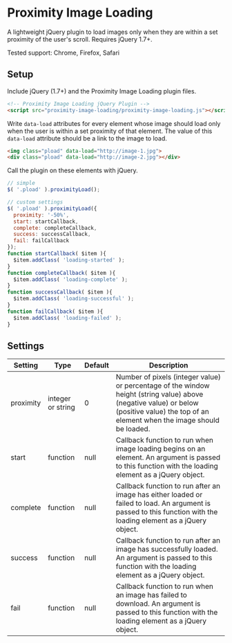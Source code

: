 # Proximity Image Loading

A lightweight jQuery plugin to load images only when they are within a set proximity of the user's scroll. Requires jQuery 1.7+.

Tested support: Chrome, Firefox, Safari

## Setup

Include jQuery (1.7+) and the Proximity Image Loading plugin files.

```html
<!-- Proximity Image Loading jQuery Plugin -->
<script src="proximity-image-loading/proximity-image-loading.js"></script>
```

Write `data-load` attributes for every element whose image should load only when the user is within a set proximity of that element. The value of this `data-load` attribute should be a link to the image to load.

```html
<img class="pload" data-load="http://image-1.jpg">
<div class="pload" data-load="http://image-2.jpg"></div>
```

Call the plugin on these elements with jQuery.

```javascript
// simple
$( '.pload' ).proximityLoad();

// custom settings
$( '.pload' ).proximityLoad({
  proximity: '-50%',
  start: startCallback,
  complete: completeCallback,
  success: successCallback,
  fail: failCallback
});
function startCallback( $item ){
  $item.addClass( 'loading-started' );
}
function completeCallback( $item ){
  $item.addClass( 'loading-complete' );
}
function successCallback( $item ){
  $item.addClass( 'loading-successful' );
}
function failCallback( $item ){
  $item.addClass( 'loading-failed' );
}
```

## Settings

Setting | Type | Default | Description
--- | --- | --- | ---
proximity | integer or string | 0 | Number of pixels (integer value) or percentage of the window height (string value) above (negative value) or below (positive value) the top of an element when the image should be loaded.
start | function | null | Callback function to run when image loading begins on an element. An argument is passed to this function with the loading element as a jQuery object.
complete | function | null | Callback function to run after an image has either loaded or failed to load. An argument is passed to this function with the loading element as a jQuery object.
success | function | null | Callback function to run after an image has successfully loaded. An argument is passed to this function with the loading element as a jQuery object.
fail | function | null | Callback function to run when an image has failed to download. An argument is passed to this function with the loading element as a jQuery object.